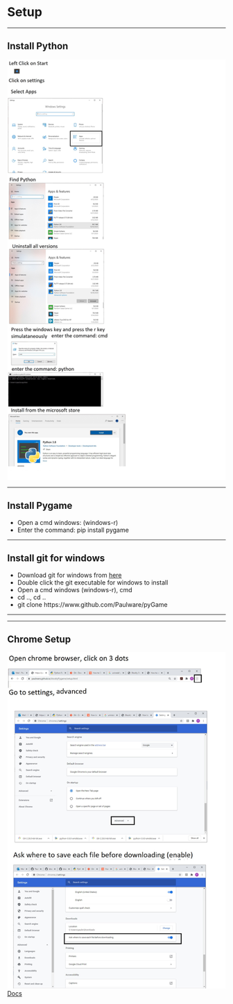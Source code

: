 
<h1>Setup</h1>
<hr>
<h2>Install Python</h2>
<img src="howInstallPython.jpg">
<hr>
<h2>Install Pygame</h2>
<ul>
   <li>Open a cmd windows: (windows-r)</li>
   <li>Enter the command: pip install pygame</li>
</ul>
<hr>
<h2>Install git for windows</h2>
<ul>  
   <li>Download git for windows from <a href="https://github.com/git-for-windows/git/releases/download/v2.28.0.windows.1/Git-2.28.0-64-bit.exe">here</a>
   <li>Double click the git executable for windows to install</li>
   <li>Open a cmd windows (windows-r), cmd </li>
   <li>cd .., cd ..</li>
   <li>git clone https://www.github.com/Paulware/pyGame</li>
</ul>
<hr>
<hr>
<h2>Chrome Setup</h2>
<img src="chromeSetup.jpg"><br>
<a href="http://Paulware.github.io/blocklyPygame/index.html">Docs</a>

       
       
